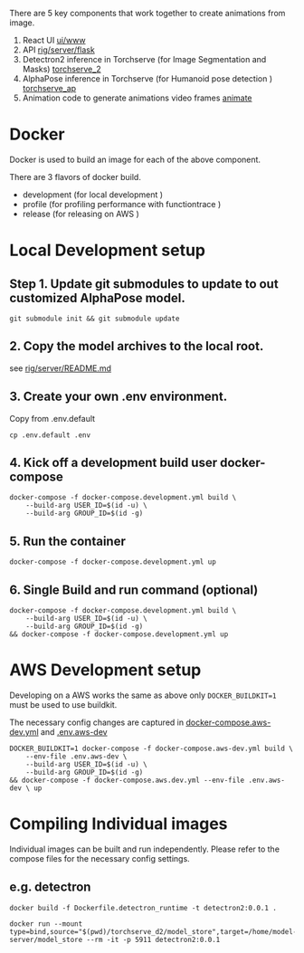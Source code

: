 There are 5 key components that work together to create animations from image.

1. React UI [ui/www](ui/www)
2. API [rig/server/flask](rig/server/flask)
3. Detectron2 inference in Torchserve (for Image Segmentation and Masks) [torchserve_2](torchserve_d2)
4. AlphaPose inference in Torchserve (for Humanoid pose detection ) [torchserve_ap](torchserve_ap)
5. Animation code to generate animations video frames [animate](animate)

# Docker

Docker is used to build an image for each of the above component.

There are 3 flavors of docker build.

- development (for local development )
- profile (for profiling performance with functiontrace )
- release (for releasing on AWS )

# Local Development setup

## Step 1. Update git submodules to update to out customized AlphaPose model.

```
git submodule init && git submodule update
```

## 2. Copy the model archives to the local root.

see [rig/server/README.md](rig/server/README.md)

## 3. Create your own .env environment.

Copy from .env.default

```
cp .env.default .env
```

## 4. Kick off a development build user docker-compose

```shell
docker-compose -f docker-compose.development.yml build \
    --build-arg USER_ID=$(id -u) \
    --build-arg GROUP_ID=$(id -g)
```

## 5. Run the container

```
docker-compose -f docker-compose.development.yml up
```

## 6. Single Build and run command (optional)

```
docker-compose -f docker-compose.development.yml build \
    --build-arg USER_ID=$(id -u) \
    --build-arg GROUP_ID=$(id -g)
&& docker-compose -f docker-compose.development.yml up
```

# AWS Development setup

Developing on a AWS works the same as above only `DOCKER_BUILDKIT=1` must be used to use buildkit.

The necessary config changes are captured in [docker-compose.aws-dev.yml](docker-compose.aws-dev.yml) and [.env.aws-dev](.env.aws-dev)

```
DOCKER_BUILDKIT=1 docker-compose -f docker-compose.aws-dev.yml build \
    --env-file .env.aws-dev \
    --build-arg USER_ID=$(id -u) \
    --build-arg GROUP_ID=$(id -g)
&& docker-compose -f docker-compose.aws.dev.yml --env-file .env.aws-dev \ up
```

# Compiling Individual images

Individual images can be built and run independently. Please refer to the compose files for the necessary config settings.

## e.g. detectron

```shell
docker build -f Dockerfile.detectron_runtime -t detectron2:0.0.1 .

docker run --mount type=bind,source="$(pwd)/torchserve_d2/model_store",target=/home/model-server/model_store --rm -it -p 5911 detectron2:0.0.1
```
